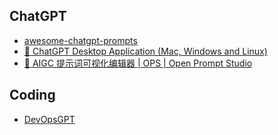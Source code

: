 ## ChatGPT

- [awesome-chatgpt-prompts](https://github.com/f/awesome-chatgpt-prompts)
- [🔮 ChatGPT Desktop Application (Mac, Windows and Linux)](https://github.com/lencx/ChatGPT)
- [🥣 AIGC 提示词可视化编辑器 | OPS | Open Prompt Studio](https://github.com/Moonvy/OpenPromptStudio)

## Coding
- [DevOpsGPT](https://github.com/kuafuai/DevOpsGPT)
